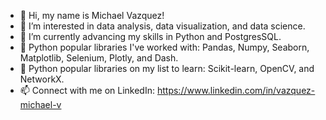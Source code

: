 - 👋 Hi, my name is Michael Vazquez!
- 👀 I’m interested in data analysis, data visualization, and data science.
- 🌱 I’m currently advancing my skills in Python and PostgresSQL. 
- 📖 Python popular libraries I've worked with: Pandas, Numpy, Seaborn, Matplotlib, Selenium, Plotly, and Dash.
- 📑 Python popular libraries on my list to learn: Scikit-learn, OpenCV, and NetworkX.
- 📫 Connect with me on LinkedIn: https://www.linkedin.com/in/vazquez-michael-v
